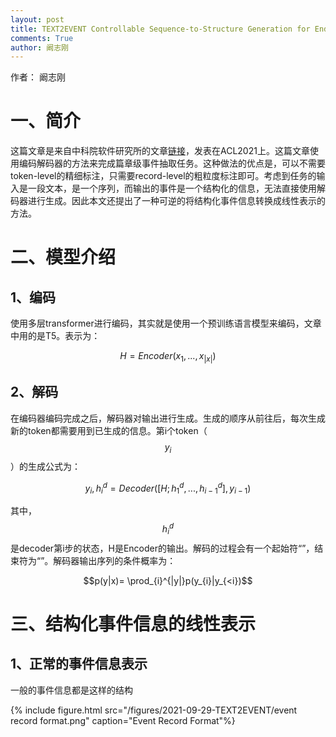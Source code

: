```yaml
---
layout: post
title: TEXT2EVENT Controllable Sequence-to-Structure Generation for End-to-end Event Extraction
comments: True
author: 阚志刚
---
```


作者： 阚志刚

# 一、简介

这篇文章是来自中科院软件研究所的文章[链接](https://aclanthology.org/2021.acl-long.217.pdf)，发表在ACL2021上。这篇文章使用编码解码器的方法来完成篇章级事件抽取任务。这种做法的优点是，可以不需要token-level的精细标注，只需要record-level的粗粒度标注即可。考虑到任务的输入是一段文本，是一个序列，而输出的事件是一个结构化的信息，无法直接使用解码器进行生成。因此本文还提出了一种可逆的将结构化事件信息转换成线性表示的方法。

# 二、模型介绍

## 1、编码

使用多层transformer进行编码，其实就是使用一个预训练语言模型来编码，文章中用的是T5。表示为：

$$H = Encoder(x_1,...,x_{|x|})$$

## 2、解码

在编码器编码完成之后，解码器对输出进行生成。生成的顺序从前往后，每次生成新的token都需要用到已生成的信息。第i个token（$$y_i$$）的生成公式为：

$$y_i,h_{i}^d = Decoder([H;h_{1}^d,...,h_{i-1}^d],y_{i-1})$$

其中，$$h_i^d$$是decoder第i步的状态，H是Encoder的输出。解码的过程会有一个起始符“<bos>”，结束符为“<eos>”。解码器输出序列的条件概率为：

$$p(y|x)= \prod_{i}^{|y|}p(y_{i}|y_{<i})$$

# 三、结构化事件信息的线性表示

## 1、正常的事件信息表示

一般的事件信息都是这样的结构

{% include figure.html src="/figures/2021-09-29-TEXT2EVENT/event record format.png" caption="Event Record Format"%}





